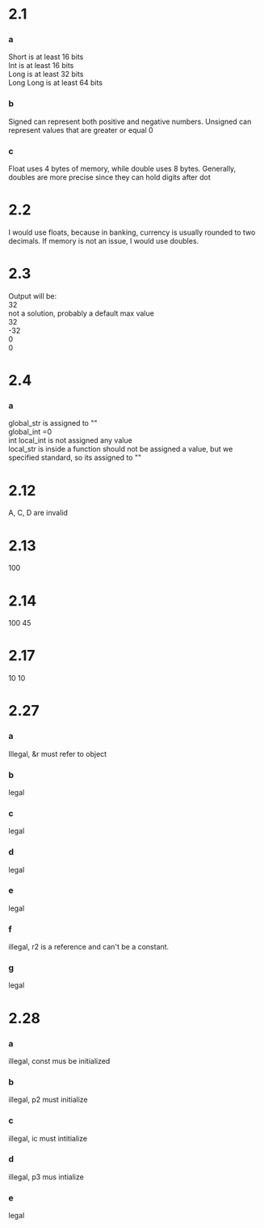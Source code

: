 # 2.1  
### a  
Short is at least 16 bits  
Int is at least 16 bits  
Long is at least 32 bits  
Long Long is at least 64 bits   
### b   
Signed can represent both positive and negative numbers. Unsigned can represent values that are greater or equal 0   
### c    
Float uses 4 bytes of memory, while double uses 8 bytes. Generally, doubles are more precise since they can hold  digits after dot   
# 2.2    
I would use floats, because in banking, currency is usually rounded to two decimals. If memory is not an issue, I would use doubles.   
# 2.3   
Output will be:   
32   
not a solution, probably a default max value      
32   
-32   
0   
0   
# 2.4   
### a   
global_str is assigned to ""   
global_int =0   
int local_int is not assigned any value   
local_str is inside a function should not be assigned a value, but we specified standard, so its assigned to ""   
# 2.12   
A, C, D are invalid   
# 2.13   
100   
# 2.14   
100 45   
# 2.17   
10 10   
# 2.27     
### a   
Illegal, &r must refer to object   
### b   
legal   
### c   
legal   
### d     
legal   
### e   
legal   
### f  
illegal, r2 is a reference and can't be a constant.    
### g   
legal   
# 2.28   
### a   
illegal, const mus be initialized   
### b   
illegal, p2 must initialize   
### c   
illegal, ic must intitialize   
### d   
illegal, p3 mus intialize   
### e   
legal    



		

